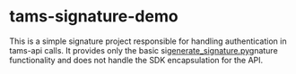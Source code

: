 # tams-signature-demo

This is a simple signature project responsible for handling authentication in tams-api calls. It provides only the basic si[generate_signature.py](..%2F..%2F..%2F..%2Fpython%2Ftest%2Fgenerate_signature.py)gnature functionality and does not handle the SDK encapsulation for the API.